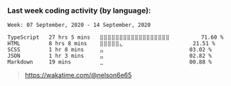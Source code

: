 ### Last week coding activity (by language):

<!--START_SECTION:waka-->
```text
Week: 07 September, 2020 - 14 September, 2020

TypeScript   27 hrs 5 mins   ⣿⣿⣿⣿⣿⣿⣿⣿⣿⣿⣿⣿⣿⣿⣿⣿⣿⣿          71.60 % 
HTML         8 hrs 8 mins    ⣿⣿⣿⣿⣿⣄                      21.51 % 
SCSS         1 hr 8 mins     ⣤                           03.02 % 
JSON         1 hr 3 mins     ⣤                           02.82 % 
Markdown     19 mins         ⣀                           00.88 % 
```
<!--END_SECTION:waka-->

> https://wakatime.com/@nelson6e65
